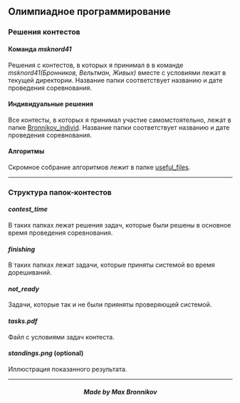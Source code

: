 ## Олимпиадное программирование


### Решения контестов


#### Команда *msknord41*

Решения с контестов, в которых я принимал в в команде *msknord41(Бронников, Вельтман, Живых)* вместе с условиями лежат в текущей директории. Название папки соответствует названию и дате проведения соревнования.



#### Индивидуальные решения

Все контесты, в которых я принимал участие самомстоятельно, лежат в папке [Bronnikov_individ](Bronnikov_individ). Название папки соответствует названию и дате проведения соревнования.

#### Алгоритмы

Скромное собрание алгоритмов лежит в папке [useful_files](useful_files).

---------------------

### Структура папок-контестов

#### *contest_time*

В таких папках лежат решения задач, которые были решены  в основное время проведения соревнования.

#### *finishing*

В таких папках лежат задачи, которые приняты системой во время дорешиваний.

#### *not_ready*

Задачи, которые так и не были прияняты проверяющей системой. 


#### *tasks.pdf*

Файл с условиями задач контеста.

#### *standings.png* (optional)

Иллюстрация показанного результата.

----------------------

##### <center> Made by Max Bronnikov </center>